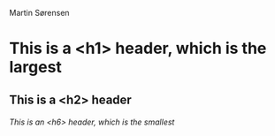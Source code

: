 Martin Sørensen

# This is a \<h1> header, which is the largest
## This is a \<h2> header
###### This is an \<h6> header, which is the smallest
